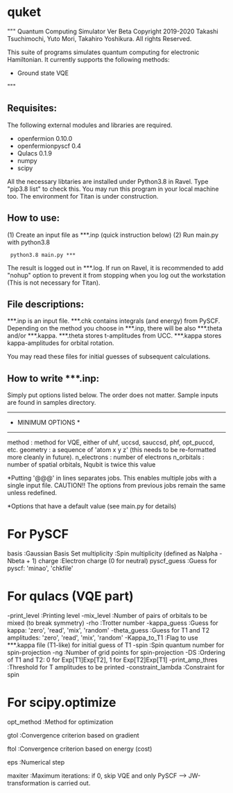 # quket
"""
 Quantum Computing Simulator Ver Beta
     Copyright 2019-2020 Takashi Tsuchimochi, Yuto Mori, Takahiro Yoshikura. All rights Reserved.

 This suite of programs simulates quantum computing for electronic Hamiltonian.
 It currently supports the following methods:
   
   - Ground state VQE

"""

Requisites:
-----------

The following external modules and libraries are required.
 - openfermion        0.10.0 
 - openfermionpyscf   0.4    
 - Qulacs             0.1.9   
 - numpy
 - scipy 

All the necessary libtaries are installed under Python3.8 in Ravel. 
Type "pip3.8 list" to check this.
You may run this program in your local machine too.
The environment for Titan is under construction.



How to use:
-----------

(1) Create an input file as ***.inp (quick instruction below)
(2) Run main.py with python3.8

     python3.8 main.py *** 

The result is logged out in ***.log.
If run on Ravel, it is recommended to add "nohup" option to prevent it from stopping when you log out the workstation (This is not necessary for Titan).



File descriptions:
------------------

***.inp is an input file.
***.chk contains integrals (and energy) from PySCF.
Depending on the method you choose in ***.inp, there will be also ***.theta and/or ***.kappa. 
***.theta stores t-amplitudes from UCC. 
***.kappa stores kappa-amplitudes for orbital rotation.

You may read these files for initial guesses of subsequent calculations.




How to write ***.inp: 
---------------------

Simply put options listed below.
The order does not matter.
Sample inputs are found in samples directory.

*******************
* MINIMUM OPTIONS *
*******************
method        : method for VQE, either of  uhf, uccsd, sauccsd, phf, opt_puccd, etc.
geometry      : a sequence of 'atom x y z' (this needs to be re-formatted more cleanly in future).
n_electrons   : number of electrons 
n_orbitals    : number of spatial orbitals, Nqubit is twice this value


*Putting '@@@' in lines separates jobs. This enables multiple jobs with a single input file.
 CAUTION!! The options from previous jobs remain the same unless redefined.

*Options that have a default value (see main.py for details)
# For PySCF
basis               :Gaussian Basis Set 
multiplicity        :Spin multiplicity (defined as Nalpha - Nbeta + 1) 
charge              :Electron charge (0 for neutral) 
pyscf_guess         :Guess for pyscf: 'minao', 'chkfile'

# For qulacs (VQE part)
-print_level         :Printing level
-mix_level           :Number of pairs of orbitals to be mixed (to break symmetry)
-rho                 :Trotter number 
-kappa_guess         :Guess for kappa: 'zero', 'read', 'mix', 'random'
-theta_guess         :Guess for T1 and T2 amplitudes: 'zero', 'read', 'mix', 'random'
-Kappa_to_T1         :Flag to use \*\*\*.kappa file (T1-like) for initial guess of T1
-spin                :Spin quantum number for spin-projection
-ng                  :Number of grid points for spin-projection
-DS                  :Ordering of T1 and T2: 0 for Exp[T1]Exp[T2], 1 for Exp[T2]Exp[T1]
-print_amp_thres     :Threshold for T amplitudes to be printed
-constraint_lambda   :Constraint for spin 

# For scipy.optimize
opt_method          :Method for optimization

gtol                :Convergence criterion based on gradient

ftol                :Convergence criterion based on energy (cost)

eps                 :Numerical step     

maxiter             :Maximum iterations: if 0, skip VQE and only PySCF --> JW-transformation is carried out. 


